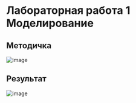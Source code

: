 # Лабораторная работа 1 Моделирование
## Методичка
![image](https://user-images.githubusercontent.com/71080554/157377462-5f11e659-887a-4a18-b7bd-91282c95d91d.png)
## Результат
![image](https://user-images.githubusercontent.com/71080554/157379548-6fd28a43-8ff9-4430-9233-005ec99da490.png)
